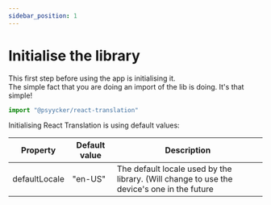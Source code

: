 ```yaml
---
sidebar_position: 1
---
```


# Initialise the library

This first step before using the app is initialising it. <br/>
The simple fact that you are doing an import of the lib is doing. It's that simple!

```jsx
import "@psyycker/react-translation"
```

Initialising React Translation is using default values:

| Property         | Default value | Description|
|--------------|-----------|---------------|
| defaultLocale | "en-US"          | The default locale used by the library. (Will change to use the device's one in the future |
